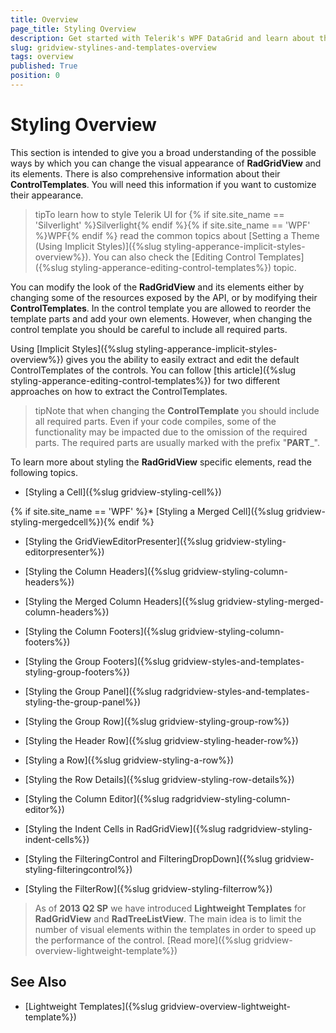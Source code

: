 ```yaml
---
title: Overview
page_title: Styling Overview
description: Get started with Telerik's WPF DataGrid and learn about the possible ways by which you can change the visual appearance of its elements.
slug: gridview-stylines-and-templates-overview
tags: overview
published: True
position: 0
---
```


# Styling Overview

This section is intended to give you a broad understanding of the possible ways by which you can change the visual appearance of __RadGridView__ and its elements. There is also comprehensive information about their __ControlTemplates__. You will need this information if you want to customize their appearance. 

>tipTo learn how to style Telerik UI for {% if site.site_name == 'Silverlight' %}Silverlight{% endif %}{% if site.site_name == 'WPF' %}WPF{% endif %} read the common topics about [Setting a Theme (Using Implicit Styles)]({%slug styling-apperance-implicit-styles-overview%}). You can also check the [Editing Control Templates]({%slug styling-apperance-editing-control-templates%}) topic. 
        
You can modify the look of the __RadGridView__ and its elements either by changing some of the resources exposed by the API, or by modifying their __ControlTemplates__. In the control template you are allowed to reorder the template parts and add your own elements. However, when changing the control template you should be careful to include all required parts.

Using [Implicit Styles]({%slug styling-apperance-implicit-styles-overview%}) gives you the ability to easily extract and edit the default ControlTemplates of the controls. You can follow [this article]({%slug styling-apperance-editing-control-templates%}) for two different approaches on how to extract the ControlTemplates.
        

>tipNote that when changing the __ControlTemplate__ you should include all required parts. Even if your code compiles, some of the functionality may be impacted due to the omission of the required parts. The required parts are usually marked with the prefix "__PART___".

To learn more about styling the __RadGridView__ specific elements, read the following topics.

* [Styling a Cell]({%slug gridview-styling-cell%})

{% if site.site_name == 'WPF' %}* [Styling a Merged Cell]({%slug gridview-styling-mergedcell%}){% endif %}

* [Styling the GridViewEditorPresenter]({%slug gridview-styling-editorpresenter%})

* [Styling the Column Headers]({%slug gridview-styling-column-headers%})

* [Styling the Merged Column Headers]({%slug gridview-styling-merged-column-headers%})

* [Styling the Column Footers]({%slug gridview-styling-column-footers%})

* [Styling the Group Footers]({%slug gridview-styles-and-templates-styling-group-footers%})

* [Styling the Group Panel]({%slug radgridview-styles-and-templates-styling-the-group-panel%})

* [Styling the Group Row]({%slug gridview-styling-group-row%})

* [Styling the Header Row]({%slug gridview-styling-header-row%})

* [Styling a Row]({%slug gridview-styling-a-row%})

* [Styling the Row Details]({%slug gridview-styling-row-details%})

* [Styling the Column Editor]({%slug radgridview-styling-column-editor%})

* [Styling the Indent Cells in RadGridView]({%slug radgridview-styling-indent-cells%})

* [Styling the FilteringControl and FilteringDropDown]({%slug gridview-styling-filteringcontrol%})

* [Styling the FilterRow]({%slug gridview-styling-filterrow%})

>As of __2013 Q2 SP__ we have introduced __Lightweight Templates__ for __RadGridView__ and __RadTreeListView__. The main idea is to limit the number of visual elements within the templates in order to speed up the performance of the control. [Read more]({%slug gridview-overview-lightweight-template%})

## See Also

 * [Lightweight Templates]({%slug gridview-overview-lightweight-template%})

